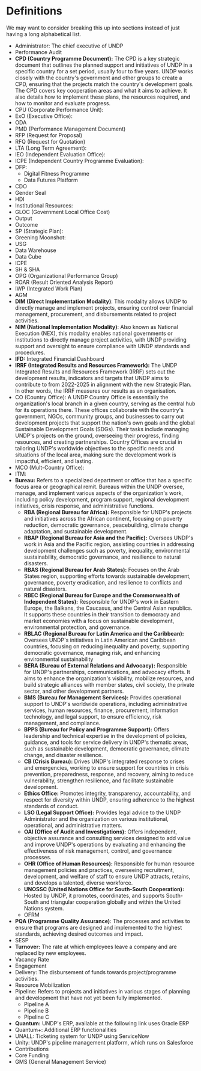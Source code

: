 # Definitions

We may want to consider breaking this up into sections instead of just having a long alphabetical list.

* Administrator: The chief executive of UNDP
* Performance Audit
* **CPD (Country Programme Document):** The CPD is a key strategic document that outlines the planned support and initiatives of UNDP in a specific country for a set period, usually four to five years. UNDP works closely with the country's government and other groups to create a CPD, ensuring that the projects match the country's development goals. The CPD covers key cooperation areas and what it aims to achieve. It also details how to implement these plans, the resources required, and how to monitor and evaluate progress.
* CPU (Corporate Performance Unit):
* ExO (Executive Office):
* ODA
* PMD (Performance Management Document)
* RFP (Request for Proposal)
* RFQ (Request for Quotation)
* LTA (Long Term Agreement):
* IEO (Independent Evaluation Office):
* ICPE (Independent Country Programme Evaluation):
* DFP:
  * Digital Fitness Programme
  * Data Futures Platform
* CDO
* Gender Seal
* HDI
* Institutional Resources:
* GLOC (Government Local Office Cost)
* Output
* Outcome
* SP (Strategic Plan):
* Greening Moonshot:
* USG
* Data Warehouse
* Data Cube
* ICPE
* SH & SHA
* OPG (Organizational Performance Group)
* ROAR (Result Oriented Analysis Report)
* IWP (Integrated Work Plan)
* AGM
* **DIM (Direct Implementation Modality)**: This modality allows UNDP to directly manage and implement projects, ensuring control over financial management, procurement, and disbursements related to project activities.
* **NIM (National Implementation Modality)**: Also known as National Execution (NEX), this modality enables national governments or institutions to directly manage project activities, with UNDP providing support and oversight to ensure compliance with UNDP standards and procedures.
* **IFD:** Integrated Financial Dashboard
* **IRRF (Integrated Results and Resources Framework):** The UNDP Integrated Results and Resources Framework (IRRF) sets out the development results, indicators and targets that UNDP aims to contribute to from 2022-2025 in alignment with the new Strategic Plan. In other words, the IRRF measures our results as an organisation.
* CO (Country Office): A UNDP Country Office is essentially the organization's local branch in a given country, serving as the central hub for its operations there. These offices collaborate with the country's government, NGOs, community groups, and businesses to carry out development projects that support the nation's own goals and the global Sustainable Development Goals (SDGs). Their tasks include managing UNDP's projects on the ground, overseeing their progress, finding resources, and creating partnerships. Country Offices are crucial in tailoring UNDP's worldwide objectives to the specific needs and situations of the local area, making sure the development work is impactful, efficient, and lasting.
* MCO (Mult-Country Office):
* ITM:
* **Bureau:** Refers to a specialized department or office that has a specific focus area or geographical remit. Bureaus within the UNDP oversee, manage, and implement various aspects of the organization's work, including policy development, program support, regional development initiatives, crisis response, and administrative functions.
  * **RBA (Regional Bureau for Africa):** Responsible for UNDP's projects and initiatives across the African continent, focusing on poverty reduction, democratic governance, peacebuilding, climate change adaptation, and sustainable development.
  * **RBAP (Regional Bureau for Asia and the Pacific):** Oversees UNDP's work in Asia and the Pacific region, assisting countries in addressing development challenges such as poverty, inequality, environmental sustainability, democratic governance, and resilience to natural disasters.
  * **RBAS (Regional Bureau for Arab States):** Focuses on the Arab States region, supporting efforts towards sustainable development, governance, poverty eradication, and resilience to conflicts and natural disasters.
  * **RBEC (Regional Bureau for Europe and the Commonwealth of Independent States):** Responsible for UNDP's work in Eastern Europe, the Balkans, the Caucasus, and the Central Asian republics. It supports these countries in their transition to democracy and market economies with a focus on sustainable development, environmental protection, and governance.
  * **RBLAC (Regional Bureau for Latin America and the Caribbean):** Oversees UNDP's initiatives in Latin American and Caribbean countries, focusing on reducing inequality and poverty, supporting democratic governance, managing risk, and enhancing environmental sustainability
  * **BERA (Bureau of External Relations and Advocacy):** Responsible for UNDP's partnerships, communications, and advocacy efforts. It aims to enhance the organization's visibility, mobilize resources, and build strategic alliances with member states, civil society, the private sector, and other development partners.
  * **BMS (Bureau for Management Services):** Provides operational support to UNDP's worldwide operations, including administrative services, human resources, finance, procurement, information technology, and legal support, to ensure efficiency, risk management, and compliance.
  * **BPPS (Bureau for Policy and Programme Support):** Offers leadership and technical expertise in the development of policies, guidance, and tools for service delivery in UNDP's thematic areas, such as sustainable development, democratic governance, climate change, and disaster resilience.
  * **CB (Crisis Bureau):** Drives UNDP's integrated response to crises and emergencies, working to ensure support for countries in crisis prevention, preparedness, response, and recovery, aiming to reduce vulnerability, strengthen resilience, and facilitate sustainable development.
  * **Ethics Office:** Promotes integrity, transparency, accountability, and respect for diversity within UNDP, ensuring adherence to the highest standards of conduct.
  * **LSO (Legal Support Office):** Provides legal advice to the UNDP Administrator and the organization on various institutional, operational, and administrative matters.
  * **OAI (Office of Audit and Investigations):** Offers independent, objective assurance and consulting services designed to add value and improve UNDP's operations by evaluating and enhancing the effectiveness of risk management, control, and governance processes.
  * **OHR (Office of Human Resources):** Responsible for human resource management policies and practices, overseeing recruitment, development, and welfare of staff to ensure UNDP attracts, retains, and develops a talented, diverse workforce.
  * **UNOSSC (United Nations Office for South-South Cooperation):** Hosted by UNDP, it promotes, coordinates, and supports South-South and triangular cooperation globally and within the United Nations system.
  * OFRM
* **PQA (Programme Quality Assurance)**: The processes and activities to ensure that programs are designed and implemented to the highest standards, achieving desired outcomes and impact.
* SESP
* **Turnover:** The rate at which employees leave a company and are replaced by new employees.
* Vacancy Rate
* Engagement
* Delivery: The disbursement of funds towards project/programme activities.
* Resource Mobilization
* Pipeline: Refers to projects and initiatives in various stages of planning and development that have not yet been fully implemented.
  * Pipeline A
  * Pipeline B
  * Pipeline C
* **Quantum:** UNDP's ERP, available at the following link uses Oracle ERP
* Quantum+: Additional ERP functionalities&#x20;
* UNALL: Ticketing system for UNDP using ServiceNow
* Unity: UNDP's pipeline management platform, which runs on Salesforce
* Contributions
* Core Funding
* GMS (General Management Service)
